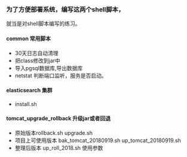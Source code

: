 ### 为了方便部署系统，编写这两个shell脚本，

就当是对shell脚本编写的练习。

#### common 常用脚本

- 30天日志自动清理
- 把class修改到jar中
- 导入pgsql数据库,导出数据库
- netstat 判断端口监听，服务是否启动。

#### elasticsearch 集群

- install.sh

#### tomcat_upgrade_rollback 升级jar或者回退
- 原始版本rollback.sh  upgrade.sh
- 项目上可使用版本 bak_tomcat_20180919.sh   up_tomcat_20180919.sh
- 整理后版本 up_roll_2018.sh  使用参数
